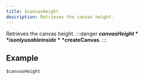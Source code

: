 ```yaml
---
title: $canvasHeight
description: Retrieves the canvas height.
---
```


Retrieves the canvas height.
:::danger
**$canvasHeight** is only usable inside **$createCanvas**.
:::
## Example
```eats
$canvasHeight
```